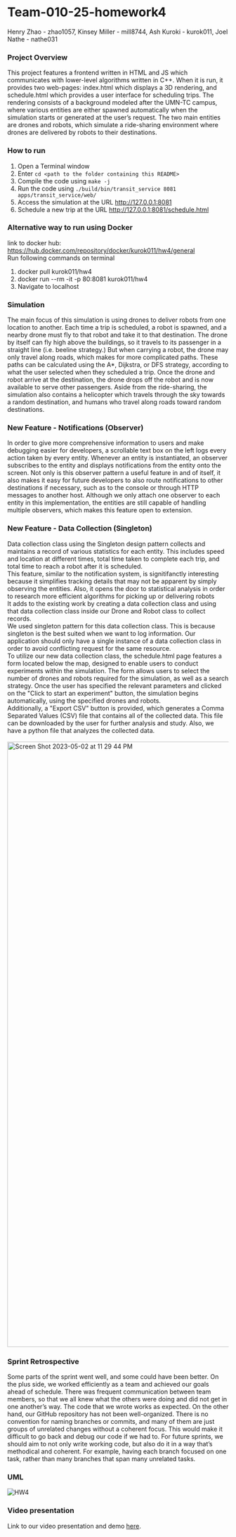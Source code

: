 
# Team-010-25-homework4
Henry Zhao - zhao1057, 
Kinsey Miller - mill8744, 
Ash Kuroki - kurok011, 
Joel Nathe - nathe031

### Project Overview
This project features a frontend written in HTML and JS which communicates with lower-level algorithms written in C++. When it is run, it provides two web-pages: index.html which displays a 3D rendering, and schedule.html which provides a user interface for scheduling trips. The rendering consists of a background modeled after the UMN-TC campus, where various entities are either spawned automatically when the simulation starts or generated at the user’s request. The two main entities are drones and robots, which simulate a ride-sharing environment where drones are delivered by robots to their destinations. 

### How to run
1. Open a Terminal window
1. Enter `cd <path to the folder containing this README>`
1. Compile the code using `make -j`
1. Run  the code using `./build/bin/transit_service 8081 apps/transit_service/web/`
1. Access the simulation at the URL http://127.0.0.1:8081
1. Schedule a new trip at the URL http://127.0.0.1:8081/schedule.html

### Alternative way to run using Docker
link to docker hub: https://hub.docker.com/repository/docker/kurok011/hw4/general 
<br/>
Run following commands on terminal
1. docker pull kurok011/hw4
2. docker run --rm -it -p 80:8081 kurok011/hw4
3. Navigate to localhost

### Simulation
The main focus of this simulation is using drones to deliver robots from one location to another. Each time a trip is scheduled, a robot is spawned, and a nearby drone must fly to that robot and take it to that destination. The drone by itself can fly high above the buildings, so it travels to its passenger in a straight line (i.e. beeline strategy.) But when carrying a robot, the drone may only travel along roads, which makes for more complicated paths. These paths can be calculated using the A*, Dijkstra, or DFS strategy, according to what the user selected when they scheduled a trip. Once the drone and robot arrive at the destination, the drone drops off the robot and is now available to serve other passengers. Aside from the ride-sharing, the simulation also contains a helicopter which travels through the sky towards a random destination, and humans who travel along roads toward random destinations.

### New Feature - Notifications (Observer)
In order to give more comprehensive information to users and make debugging easier for developers, a scrollable text box on the left logs every action taken by every entity. Whenever an entity is instantiated, an observer subscribes to the entity and displays notifications from the entity onto the screen. Not only is this observer pattern a useful feature in and of itself, it also makes it easy for future developers to also route notifications to other destinations if necessary, such as to the console or through HTTP messages to another host. Although we only attach one observer to each entity in this implementation, the entities are still capable of handling multiple observers, which makes this feature open to extension. 

### New Feature - Data Collection (Singleton)
Data collection class using the Singleton design pattern collects and maintains a record of various statistics for each entity. This includes speed and location at different times, total time taken to complete each trip, and total time to reach a robot after it is scheduled. <br/>
This feature, similar to the notification system, is signitifanctly interesting because it simplifies tracking details that may not be apparent by simply observing the entities. Also, it opens the door to statistical analysis in order to research more efficient algorithms for picking up or delivering robots
<br/>
It adds to the existing work by creating a data collection class and using that data collection class inside our Drone and Robot class to collect records. <br/>
We used singleton pattern for this data collection class. This is because singleton is the best suited when we want to log information. Our application should only have a single instance of a data collection class in order to avoid conflicting request for the same resource.
<br/>
To utilize our new data collection class, the schedule.html page features a form located below the map, designed to enable users to conduct experiments within the simulation. The form allows users to select the number of drones and robots required for the simulation, as well as a search strategy. Once the user has specified the relevant parameters and clicked on the "Click to start an experiment" button, the simulation begins automatically, using the specified drones and robots. <br/>
Additionally, a "Export CSV" button is provided, which generates a Comma Separated Values (CSV) file that contains all of the collected data. This file can be downloaded by the user for further analysis and study. Also, we have a python file that analyzes the collected data. 
<br/>
<br/>
<img width="1378" alt="Screen Shot 2023-05-02 at 11 29 44 PM" src="https://media.github.umn.edu/user/18696/files/ec2f7a9e-7198-40dc-bc85-c95b99de46d3">

### Sprint Retrospective
Some parts of the sprint went well, and some could have been better. On the plus side, we worked efficiently as a team and achieved our goals ahead of schedule. There was frequent communication between team members, so that we all knew what the others were doing and did not get in one another’s way. The code that we wrote works as expected. On the other hand, our GitHub repository has not been well-organized. There is no convention for naming branches or commits, and many of them are just groups of unrelated changes without a coherent focus. This would make it difficult to go back and debug our code if we had to. For future sprints, we should aim to not only write working code, but also do it in a way that’s methodical and coherent. For example, having each branch focused on one task, rather than many branches that span many unrelated tasks.

### UML
![HW4](https://media.github.umn.edu/user/18696/files/c0dd1f36-8e32-4d15-a9e9-89dbd0c0a6f0)

### Video presentation
Link to our video presentation and demo [here](https://www.youtube.com/watch?v=SVIainaNuyE).


